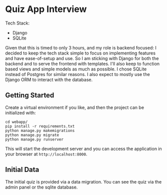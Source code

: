 # Quiz App Interview

Tech Stack:
- Django
- SQLite


Given that this is timed to only 3 hours, and my role is backend focused: I decided to keep the tech stack simple to focus on implementing features and have ease-of-setup and use. So I am sticking with Django for both the backend  and to serve the frontend with templates. I'll also keep to function based views and simple models as much as possible. I chose SQLite instead of Postgres for similar reasons. I also expect to mostly use the Django ORM to interact with the database.


## Getting Started

Create a virtual environment if you like, and then the project can be initialized with:

```
cd webapp/
pip install -r requirements.txt
python manage.py makemigrations
python manage.py migrate
python manage.py runserver
```
This will start the development server and you can access the application in your browser at `http://localhost:8000`.

## Initial Data

The initial quiz is provided via a data migration. You can see the quiz via the admin panel or the sqlite database.



